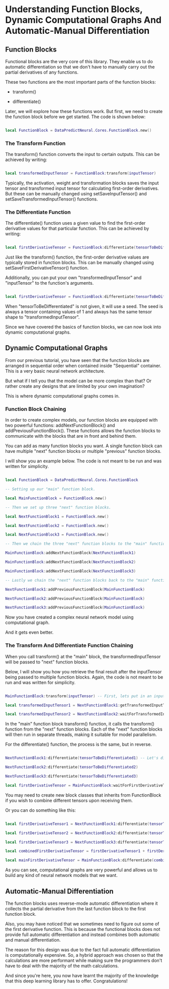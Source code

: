# Understanding Function Blocks, Dynamic Computational Graphs And Automatic-Manual Differentiation

## Function Blocks

Functional blocks are the very core of this library. They enable us to do automatic differentiation so that we don't have to manually carry out the partial derivatives of any functions.

These two functions are the most important parts of the function blocks:

* transform()

* differentiate()
	
Later, we will explore how these functions work. But first, we need to create the function block before we get started. The code is shown below:

```lua

local FunctionBlock = DataPredictNeural.Cores.FunctionBlock.new()

```

### The Transform Function

The transform() function converts the input to certain outputs. This can be achieved by writing:

```lua

local transformedInputTensor = FunctionBlock:transform(inputTensor)

```

Typically, the activation, weight and transformation blocks saves the input tensor and transformed input tensor for calculating first-order derivatives. But these can be manually changed using setSaveInputTensor() and setSaveTransformedInputTensor() functions.

### The Differentiate Function

The differentiate() function uses a given value to find the first-order derivative values for that particular function. This can be achieved by writing:

```lua

local firstDerivativeTensor = FunctionBlock:differentiate(tensorToBeDifferentiated)

```

Just like the transform() function, the first-order derivative values are typically stored in function blocks. This can be manually changed using setSaveFirstDerivativeTensor() function.

Additionally, you can put your own "transformedInputTensor" and "inputTensor" to the function's arguments.

```lua

local firstDerivativeTensor = FunctionBlock:differentiate(tensorToBeDifferentiated, transformedInputTensor, inputTensor)

```

When "tensorToBeDifferentiated" is not given, it will use a seed. The seed is always a tensor containing values of 1 and always has the same tensor shape to "transformedInputTensor".

Since we have covered the basics of function blocks, we can now look into dynamic computational graphs.

## Dynamic Computational Graphs

From our previous tutorial, you have seen that the function blocks are arranged in sequential order when contained inside "Sequential" container. This is a very basic neural network architecture.

But what if I tell you that the model can be more complex than that? Or rather create any designs that are limited by your own imagination?

This is where dynamic computational graphs comes in.

### Function Block Chaining

In order to create complex models, our function blocks are equipped with two powerful functions: addNextFunctionBlock() and addPreviousFunctionBlock(). These functions allows the function blocks to communicate with the blocks that are in front and behind them.

You can add as many function blocks you want. A single function block can have multiple "next" function blocks or multiple "previous" function blocks.

I will show you an example below. The code is not meant to be run and was written for simplicity.

```lua

local FunctionBlock = DataPredictNeural.Cores.FunctionBlock

-- Setting up our "main" function block.

local MainFunctionBlock = FunctionBlock.new()

-- Then we set up three "next" function blocks.

local NextFunctionBlock1 = FunctionBlock.new()

local NextFunctionBlock2 = FunctionBlock.new()

local NextFunctionBlock3 = FunctionBlock.new()

-- Then we chain the three "next" function blocks to the "main" function block.

MainFunctionBlock:addNextFunctionBlock(NextFunctionBlock1)

MainFunctionBlock:addNextFunctionBlock(NextFunctionBlock2)

MainFunctionBlock:addNextFunctionBlock(NextFunctionBlock3)

-- Lastly we chain the "next" function blocks back to the "main" function block.

NextFunctionBlock1:addPreviousFunctionBlock(MainFunctionBlock)

NextFunctionBlock2:addPreviousFunctionBlock(MainFunctionBlock)

NextFunctionBlock3:addPreviousFunctionBlock(MainFunctionBlock)

```

Now you have created a complex neural network model using computational graph.

And it gets even better.

### The Transform And Differentiate Function Chaining

When you call transform() at the "main" block, the transformedInputTensor will be passed to "next" function blocks.

Below, I will show you how you retrieve the final result after the inputTensor being passed to multiple function blocks. Again, the code is not meant to be run and was written for simplicity.

```lua

MainFunctionBlock:transform(inputTensor) -- First, lets put in an inputTensor.

local transformedInputTensor1 = NextFunctionBlock1:getTransformedInputTensor() -- This is the first way to get the final result.

local transformedInputTensor2 = NextFunctionBlock2:waitForTransformedInputTensor() -- You can also wait for it to be available if you expect the calculation time to be long.

```

In the "main" function block transform() function, it calls the transform() function from the "next" function blocks. Each of the "next" function blocks will then run in separate threads, making it suitable for model parallelism.

For the differentiate() function, the process is the same, but in reverse.

```lua

NextFunctionBlock1:differentiate(tensorToBeDifferentiated1) -- Let's differentiate three different tensors.

NextFunctionBlock2:differentiate(tensorToBeDifferentiated2)

NextFunctionBlock3:differentiate(tensorToBeDifferentiated3)

local firstDerivativeTensor = MainFunctionBlock:waitForFirstDerivativeTensor() -- Wait for the first derivative tensor.

```

You may need to create new block classes that inherits from FunctionBlock if you wish to combine different tensors upon receiving them.

Or you can do something like this:

```lua

local firstDerivativeTensor1 = NextFunctionBlock1:differentiate(tensorToBeDifferentiated1)

local firstDerivativeTensor2 = NextFunctionBlock2:differentiate(tensorToBeDifferentiated2)

local firstDerivativeTensor3 = NextFunctionBlock3:differentiate(tensorToBeDifferentiated3)

local combinedFirstDerivativeTensor = firstDerivativeTensor1 + firstDerivativeTensor2 + firstDerivativeTensor3

local mainFirstDerivativeTensor = MainFunctionBlock:differentiate(combinedFirstDerivativeTensor)

```

As you can see, computational graphs are very powerful and allows us to build any kind of neural network models that we want.

## Automatic-Manual Differentiation

The function blocks uses reverse-mode automatic differentiation where it collects the partial derivative from the last function block to the first function block.

Also, you may have noticed that we sometimes need to figure out some of the first derivative function. This is because the functional blocks does not provide full automatic differentiation and instead combines both automatic and manual differentiation.

The reason for this design was due to the fact full automatic differentiation is computationally expensive. So, a hybrid approach was chosen so that the calculations are more performant while making sure the programmers don't have to deal with the majority of the math calculations.

And since you're here, you now have learnt the majority of the knowledge that this deep learning library has to offer. Congratulations!
